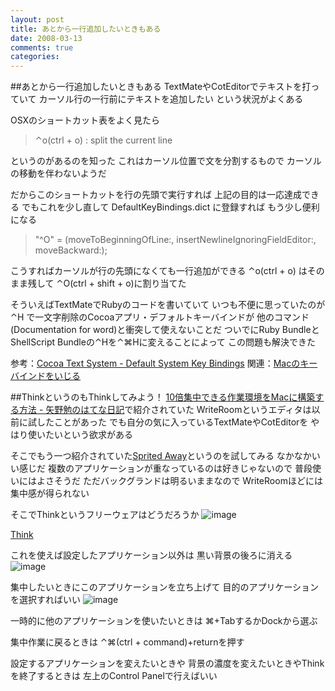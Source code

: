 ```yaml
---
layout: post
title: あとから一行追加したいときもある
date: 2008-03-13
comments: true
categories:
---
```


##あとから一行追加したいときもある
TextMateやCotEditorでテキストを打っていて
カーソル行の一行前にテキストを追加したい
という状況がよくある

OSXのショートカット表をよく見たら
> 
> &#8963;o(ctrl + o) : split the current line

というのがあるのを知った
これはカーソル位置で文を分割するもので
カーソルの移動を伴わないようだ

だからこのショートカットを行の先頭で実行すれば
上記の目的は一応達成できる
でもこれを少し直して DefaultKeyBindings.dict に登録すれば
もう少し便利になる
> 
> 	"^O" =	(moveToBeginningOfLine:, insertNewlineIgnoringFieldEditor:, moveBackward:);

こうすればカーソルが行の先頭になくても一行追加ができる
&#8963;o(ctrl + o) はそのまま残して &#8963;O(ctrl + shift + o)に割り当てた

そういえばTextMateでRubyのコードを書いていて
いつも不便に思っていたのが
&#8963;H で一文字削除のCocoaアプリ・デフォルトキーバインドが
他のコマンド(Documentation for word)と衝突して使えないことだ
ついでにRuby BundleとShellScript Bundleの&#8963;Hを&#8963;&#8984;Hに変えることによって
この問題も解決できた

参考：[Cocoa Text System - Default System Key Bindings](http://www.hcs.harvard.edu/~jrus/Site/System%20Bindings.html)
関連：[Macのキーバインドをいじる](/2007/03/12/Mac/)

##ThinkというのもThinkしてみよう！
[10倍集中できる作業環境をMacに構築する方法 - 矢野勉のはてな日記](http://d.hatena.ne.jp/t_yano/20080310/1205164488)で紹介されていた
WriteRoomというエディタは以前に試したことがあった
でも自分の気に入っているTextMateやCotEditorを
やはり使いたいという欲求がある

そこでもう一つ紹介されていた[Sprited Away](http://drikin.com/spiritedaway/)というのを試してみる
なかなかいい感じだ
複数のアプリケーションが重なっているのは好きじゃないので
普段使いにはよさそうだ
ただバックグランドは明るいままなので
WriteRoomほどには集中感が得られない

そこでThinkというフリーウェアはどうだろうか
![image](http://img.f.hatena.ne.jp/images/fotolife/k/keyesberry/20080313/20080313185145.png)

[Think](http://freeverse.com/apps/app/?id=7013&view=overview)

これを使えば設定したアプリケーション以外は
黒い背景の後ろに消える
![image](http://img.f.hatena.ne.jp/images/fotolife/k/keyesberry/20080313/20080313185548.png)


集中したいときにこのアプリケーションを立ち上げて
目的のアプリケーションを選択すればいい
![image](http://img.f.hatena.ne.jp/images/fotolife/k/keyesberry/20080313/20080313185143.png)


一時的に他のアプリケーションを使いたいときは
&#8984;+TabするかDockから選ぶ

集中作業に戻るときは
&#8963;&#8984;(ctrl + command)+returnを押す

設定するアプリケーションを変えたいときや
背景の濃度を変えたいときやThinkを終了するときは
左上のControl Panelで行えばいい
